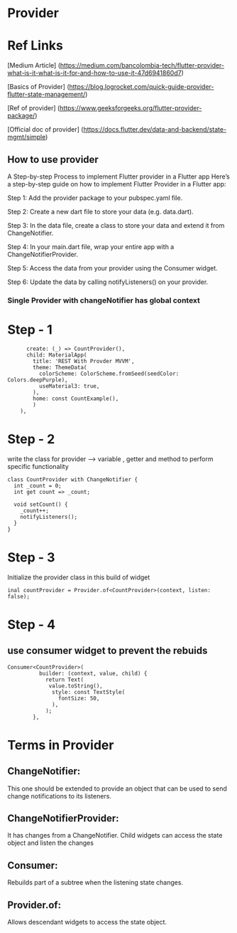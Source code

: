# Provider

# Ref Links
[Medium Article] (https://medium.com/bancolombia-tech/flutter-provider-what-is-it-what-is-it-for-and-how-to-use-it-47d6941860d7)

[Basics of Provider] (https://blog.logrocket.com/quick-guide-provider-flutter-state-management/)

[Ref of provider] (https://www.geeksforgeeks.org/flutter-provider-package/)

[Official doc of provider] (https://docs.flutter.dev/data-and-backend/state-mgmt/simple)

## How to use provider
A Step-by-step Process to implement Flutter provider in a Flutter app
Here’s a step-by-step guide on how to implement Flutter Provider in a Flutter app:

Step 1: Add the provider package to your pubspec.yaml file.

Step 2: Create a new dart file to store your data (e.g. data.dart).

Step 3: In the data file, create a class to store your data and extend it from ChangeNotifier.

Step 4: In your main.dart file, wrap your entire app with a ChangeNotifierProvider.

Step 5: Access the data from your provider using the Consumer widget.

Step 6: Update the data by calling notifyListeners() on your provider.

### Single Provider with changeNotifier has global context
# Step - 1
```ChangeNotifierProvider(
      create: (_) => CountProvider(),
      child: MaterialApp(
        title: 'REST With Provder MVVM',
        theme: ThemeData(
          colorScheme: ColorScheme.fromSeed(seedColor: Colors.deepPurple),
          useMaterial3: true,
        ),
        home: const CountExample(),
        )
    ),
```
# Step - 2
write the class for provider --> 
variable , getter and method to perform specific functionality 

```
class CountProvider with ChangeNotifier {
  int _count = 0;
  int get count => _count;

  void setCount() {
    _count++;
    notifyListeners();
  }
}
```
# Step - 3
Initialize the provider class in this build of widget 
```
inal countProvider = Provider.of<CountProvider>(context, listen: false);

```

# Step - 4
## use consumer widget to prevent the rebuids

```
Consumer<CountProvider>(
          builder: (context, value, child) {
            return Text(
             value.toString(),
              style: const TextStyle(
                fontSize: 50,
              ),
            );
        },

```
# Terms in Provider
## ChangeNotifier: 
This one should be extended to provide an object that can be used to send change notifications to its listeners.
## ChangeNotifierProvider: 
It has changes from a ChangeNotifier. Child widgets can access the state object and listen the changes
## Consumer: 
Rebuilds part of a subtree when the listening state changes.
## Provider.of: 
Allows descendant widgets to access the state object.

